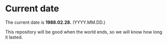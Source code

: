 # Current date

The current date is **1988.02.28.** (YYYY.MM.DD.)

This repository will be good when the world ends, so we will know how long it lasted.